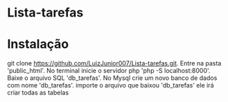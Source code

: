 # Lista-tarefas 

# Instalação
git clone https://github.com/LuizJunior007/Lista-tarefas.git.
Entre na pasta 'public_html'.
No terminal inicie o servidor php 'php -S localhost:8000'.
Baixe o arquivo SQL 'db_tarefas'.
No Mysql crie um novo banco de dados com nome 'db_tarefas'.
importe o arquivo que baixou 'db_tarefas' ele irá criar todas as tabelas

